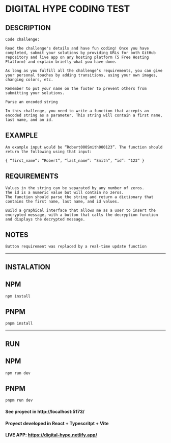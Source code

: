 # DIGITAL HYPE CODING TEST

## DESCRIPTION

```
Code challenge:

Read the challenge's details and have fun coding! Once you have completed, submit your solutions by providing URLs for both GitHub repository and live app on any hosting platform (5 Free Hosting Platform) and explain briefly what you have done.

As long as you fulfill all the challenge’s requirements, you can give your personal touches by adding transitions, using your own images, changing colors, etc. 

Remember to put your name on the footer to prevent others from submitting your solutions.

Parse an encoded string

In this challenge, you need to write a function that accepts an encoded string as a parameter. This string will contain a first name, last name, and an id.

```
## EXAMPLE

```
An example input would be “Robert000Smith000123”. The function should return the following using that input:

{ “first_name”: “Robert”, “last_name”: “Smith”, “id”: “123” }

```

## REQUIREMENTS

```
Values in the string can be separated by any number of zeros. 
The id is a numeric value but will contain no zeros. 
The function should parse the string and return a dictionary that contains the first name, last name, and id values.

Build a graphical interface that allows me as a user to insert the encrypted message, with a button that calls the decryption function and displays the decrypted message.
```

## NOTES

```
Button requirement was replaced by a real-time update function
```

---

## INSTALATION

## NPM
```
npm install
```

## PNPM
```
pnpm install
```

---

## RUN

## NPM
```
npm run dev
```

## PNPM
```
pnpm run dev
```

#### See proyect in http://localhost:5173/
#### Proyect developed in React + Typescritpt + Vite

#### LIVE APP: https://digital-hype.netlify.app/